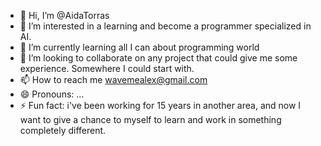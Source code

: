 - 👋 Hi, I’m @AidaTorras
- 👀 I’m interested in a learning and become a programmer specialized in AI. 
- 🌱 I’m currently learning all I can about programming world
- 💞️ I’m looking to collaborate on any project that could give me some experience. Somewhere I could start with.
- 📫 How to reach me wavemealex@gmail.com
- 😄 Pronouns: ...
- ⚡ Fun fact: i've been working for 15 years in another area, and now I want to give a chance to myself to learn and work in something completely different.

<!---
AidaTorras/AidaTorras is a ✨ special ✨ repository because its `README.md` (this file) appears on your GitHub profile.
You can click the Preview link to take a look at your changes.
--->

